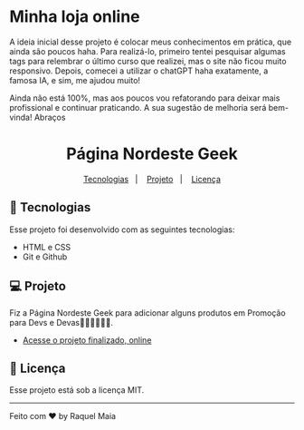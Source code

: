 # Minha loja online

<p align="left">  A ideia  inicial desse projeto é colocar meus conhecimentos em prática, que ainda são poucos haha. Para realizá-lo, primeiro tentei pesquisar algumas tags para relembrar o último curso que realizei, mas o site não ficou muito responsivo. Depois, comecei a utilizar o chatGPT haha exatamente, a famosa IA, e sim, me ajudou muito! </p>

<p> Ainda não está 100%, mas aos poucos vou refatorando para deixar mais profissional e continuar praticando. A sua sugestão de melhoria será bem-vinda! Abraços


<h1 align="center"> Página Nordeste Geek</h1>

<p align="center">
  <a href="#-tecnologias">Tecnologias</a>&nbsp;&nbsp;&nbsp;|&nbsp;&nbsp;&nbsp;
  <a href="#-projeto">Projeto</a>&nbsp;&nbsp;&nbsp;|&nbsp;&nbsp;&nbsp;
  <a href="#memo-licença">Licença</a>
</p>

## 🚀 Tecnologias

Esse projeto foi desenvolvido com as seguintes tecnologias:

- HTML e CSS
- Git e Github
## 💻 Projeto

Fiz a  Página Nordeste Geek para adicionar alguns produtos em Promoção para Devs e Devas👩🏽‍💻👨🏽‍💻.

- [Acesse o projeto finalizado, online](https://raquel-maia.github.io/projeto-teste/)

## :memo: Licença

Esse projeto está sob a licença MIT.

---

Feito com ♥ by Raquel Maia
